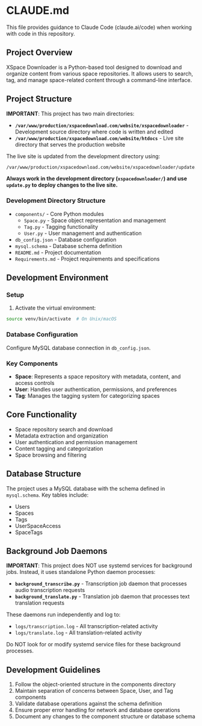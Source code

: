 # CLAUDE.md

This file provides guidance to Claude Code (claude.ai/code) when working with code in this repository.

## Project Overview

XSpace Downloader is a Python-based tool designed to download and organize content from various space repositories. It allows users to search, tag, and manage space-related content through a command-line interface.

## Project Structure

**IMPORTANT**: This project has two main directories:
- **`/var/www/production/xspacedownload.com/website/xspacedownloader`** - Development source directory where code is written and edited
- **`/var/www/production/xspacedownload.com/website/htdocs`** - Live site directory that serves the production website

The live site is updated from the development directory using:
```bash
/var/www/production/xspacedownload.com/website/xspacedownloader/update.py
```

**Always work in the development directory (`xspacedownloader/`) and use `update.py` to deploy changes to the live site.**

### Development Directory Structure
- `components/` - Core Python modules
  - `Space.py` - Space object representation and management
  - `Tag.py` - Tagging functionality
  - `User.py` - User management and authentication
- `db_config.json` - Database configuration
- `mysql.schema` - Database schema definition
- `README.md` - Project documentation
- `Requirements.md` - Project requirements and specifications

## Development Environment

### Setup

1. Activate the virtual environment:
```bash
source venv/bin/activate  # On Unix/macOS
```

### Database Configuration

Configure MySQL database connection in `db_config.json`.

### Key Components

- **Space**: Represents a space repository with metadata, content, and access controls
- **User**: Handles user authentication, permissions, and preferences
- **Tag**: Manages the tagging system for categorizing spaces

## Core Functionality

- Space repository search and download
- Metadata extraction and organization
- User authentication and permission management
- Content tagging and categorization
- Space browsing and filtering

## Database Structure

The project uses a MySQL database with the schema defined in `mysql.schema`. Key tables include:
- Users
- Spaces
- Tags
- UserSpaceAccess
- SpaceTags

## Background Job Daemons

**IMPORTANT**: This project does NOT use systemd services for background jobs. Instead, it uses standalone Python daemon processes:

- **`background_transcribe.py`** - Transcription job daemon that processes audio transcription requests
- **`background_translate.py`** - Translation job daemon that processes text translation requests

These daemons run independently and log to:
- `logs/transcription.log` - All transcription-related activity
- `logs/translate.log` - All translation-related activity

Do NOT look for or modify systemd service files for these background processes.

## Development Guidelines

1. Follow the object-oriented structure in the components directory
2. Maintain separation of concerns between Space, User, and Tag components
3. Validate database operations against the schema definition
4. Ensure proper error handling for network and database operations
5. Document any changes to the component structure or database schema